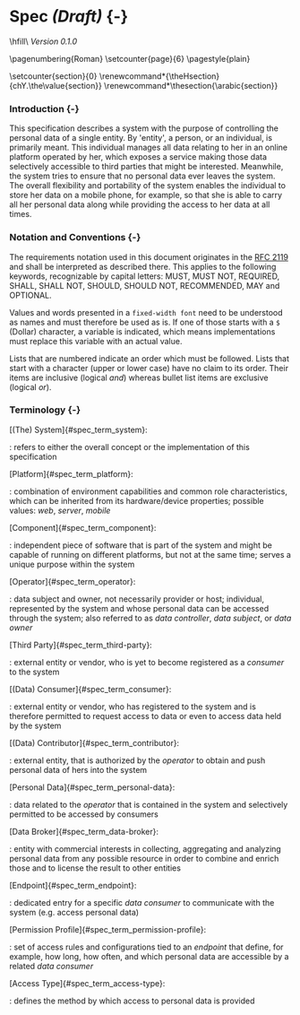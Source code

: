 Spec *(Draft)* {-}
==========================================

\hfill\                                                                              *Version 0.1.0*

\pagenumbering{Roman}
\setcounter{page}{6}
\pagestyle{plain}

\setcounter{section}{0}
\renewcommand*{\theHsection}{chY.\the\value{section}}
\renewcommand*\thesection{\arabic{section}}



### Introduction {-}

This specification describes a system with the purpose of controlling the personal data of a single 
entity. By 'entity', a person, or an individual, is primarily meant. This individual manages all 
data relating to her in an online platform operated by her, which exposes a service making those 
data selectively accessible to third parties that might be interested. Meanwhile, the system tries 
to ensure that no personal data ever leaves the system. 
The overall flexibility and portability of the system enables the individual to store her data on a 
mobile phone, for example, so that she is able to carry all her personal data along while providing 
the access to her data at all times.



### Notation and Conventions {-}

The requirements notation used in this document originates in the 
[RFC 2119](https://tools.ietf.org/html/rfc2119) and shall be interpreted as described there. 
This applies to the following keywords, recognizable by capital letters: MUST, MUST NOT, REQUIRED, 
SHALL, SHALL NOT, SHOULD, SHOULD NOT, RECOMMENDED, MAY and OPTIONAL.

Values and words presented in a `fixed-width font` need to be understood as names and must therefore
be used as is. If one of those starts with a `$` (Dollar) character, a variable is indicated, which 
means implementations must replace this variable with an actual value. 

Lists that are numbered indicate an order which must be followed. Lists that start with a character 
(upper or lower case) have no claim to its order. Their items are inclusive (logical *and*) whereas 
bullet list items are exclusive (logical *or*). 



### Terminology {-}

[(The) System]{#spec_term_system}:

: refers to either the overall concept or the implementation of this specification


[Platform]{#spec_term_platform}:

: combination of environment capabilities and common role characteristics, which can be inherited 
  from its hardware/device properties; possible values: *web*, *server*, *mobile*
  
  
[Component]{#spec_term_component}:

: independent piece of software that is part of the system and might be capable of running on 
  different platforms, but not at the same time; serves a unique purpose within the system   


[Operator]{#spec_term_operator}:

: data subject and owner, not necessarily provider or host; individual, represented by the 
  system and whose personal data can be accessed through the system; also referred to as 
  *data controller*, *data subject*, or *data owner*


[Third Party]{#spec_term_third-party}:

: external entity or vendor, who is yet to become registered as a *consumer* to the system


[(Data) Consumer]{#spec_term_consumer}:

: external entity or vendor, who has registered to the system and is therefore permitted to request
  access to data or even to access data held by the system
 
  
[(Data) Contributor]{#spec_term_contributor}:

: external entity, that is authorized by the *operator* to obtain and push personal data of hers 
  into the system  


[Personal Data]{#spec_term_personal-data}:

: data related to the *operator* that is contained in the system and selectively permitted to 
  be accessed by consumers
  
  
[Data Broker]{#spec_term_data-broker}:

: entity with commercial interests in collecting, aggregating and analyzing personal data from any 
  possible resource in order to combine and enrich those and to license the result to other entities


[Endpoint]{#spec_term_endpoint}:

: dedicated entry for a specific *data consumer* to communicate with the system (e.g. access 
  personal data)


[Permission Profile]{#spec_term_permission-profile}:

: set of access rules and configurations tied to an *endpoint* that define, for example, how long, 
  how often, and which personal data are accessible by a related *data consumer*


[Access Type]{#spec_term_access-type}:

: defines the method by which access to personal data is provided  
